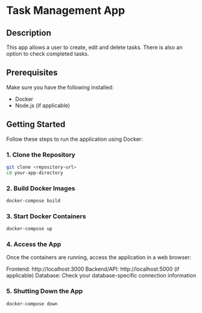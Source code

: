 # Task Management App

## Description

This app allows a user to create, edit and delete tasks. There is also an option to check completed tasks.

## Prerequisites

Make sure you have the following installed:

- Docker
- Node.js (if applicable)

## Getting Started

Follow these steps to run the application using Docker:

### 1. Clone the Repository

```bash
git clone <repository-url>
cd your-app-directory
```

### 2. Build Docker Images

```bash
docker-compose build
```

### 3. Start Docker Containers

```bash
docker-compose up
```

### 4. Access the App

Once the containers are running, access the application in a web browser:

Frontend: http://localhost:3000
Backend/API: http://localhost:5000 (if applicable)
Database: Check your database-specific connection information

### 5. Shutting Down the App

```bash
docker-compose down
```